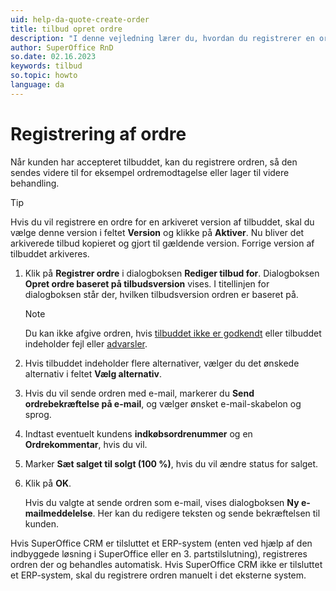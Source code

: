 ```yaml
---
uid: help-da-quote-create-order
title: tilbud opret ordre
description: "I denne vejledning lærer du, hvordan du registrerer en ordre."
author: SuperOffice RnD
so.date: 02.16.2023
keywords: tilbud
so.topic: howto
language: da
---
```


# Registrering af ordre

Når kunden har accepteret tilbuddet, kan du registrere ordren, så den sendes videre til for eksempel ordremodtagelse eller lager til videre behandling.

> [!TIP]
> Hvis du vil registrere en ordre for en arkiveret version af tilbuddet, skal du vælge denne version i feltet **Version** og klikke på **Aktiver**. Nu bliver det arkiverede tilbud kopieret og gjort til gældende version. Forrige version af tilbuddet arkiveres.

1. Klik på **Registrer ordre** i dialogboksen **Rediger tilbud for**. Dialogboksen **Opret ordre baseret på tilbudsversion** vises. I titellinjen for dialogboksen står der, hvilken tilbudsversion ordren er baseret på.

    > [!NOTE]
    > Du kan ikke afgive ordren, hvis [tilbuddet ikke er godkendt][1] eller tilbuddet indeholder fejl eller [advarsler][2].

1. Hvis tilbuddet indeholder flere alternativer, vælger du det ønskede alternativ i feltet **Vælg alternativ**.
1. Hvis du vil sende ordren med e-mail, markerer du **Send ordrebekræftelse på e-mail**, og vælger ønsket e-mail-skabelon og sprog.
1. Indtast eventuelt kundens **indkøbsordrenummer** og en **Ordrekommentar**, hvis du vil.
1. Marker **Sæt salget til solgt (100 %)**, hvis du vil ændre status for salget.
1. Klik på **OK**.

    Hvis du valgte at sende ordren som e-mail, vises dialogboksen **Ny e-mailmeddelelse**. Her kan du redigere teksten og sende bekræftelsen til kunden.

Hvis SuperOffice CRM er tilsluttet et ERP-system (enten ved hjælp af den indbyggede løsning i SuperOffice eller en 3\. partstilslutning), registreres ordren der og behandles automatisk. Hvis SuperOffice CRM ikke er tilsluttet et ERP-system, skal du registrere ordren manuelt i det eksterne system.

<!-- Referenced links -->
[1]: approve.md
[2]: add-product.md#warning

<!-- Referenced images -->
